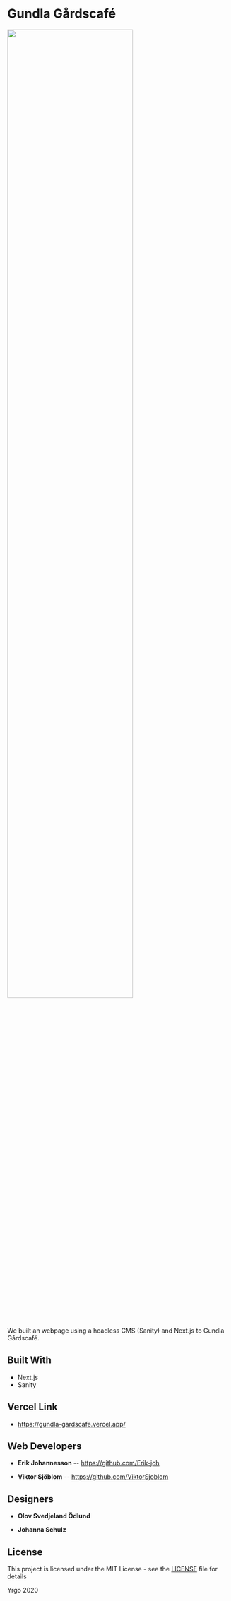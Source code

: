 # Gundla Gårdscafé


<img src="https://media.giphy.com/media/4TTqqym8oj0Q0/giphy.gif" width="75%">

We built an webpage using a headless CMS (Sanity) and Next.js to Gundla Gårdscafé.

## Built With

* Next.js
* Sanity

## Vercel Link

* https://gundla-gardscafe.vercel.app/

## Web Developers

* **Erik Johannesson** -- <a>https://github.com/Erik-joh</a>

* **Viktor Sjöblom** -- <a>https://github.com/ViktorSjoblom</a>

## Designers

* **Olov Svedjeland Ödlund** 

* **Johanna Schulz** 

## License

This project is licensed under the MIT License - see the [LICENSE](LICENSE) file for details

Yrgo 2020
